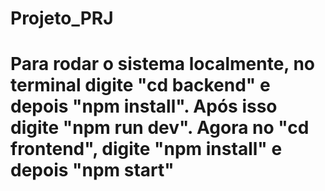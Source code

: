 # Projeto_PRJ
<h1>Para rodar o sistema localmente, no terminal digite "cd backend" e depois "npm install". Após isso digite "npm run dev". Agora no "cd frontend", digite "npm install" e depois "npm start"</h1>
